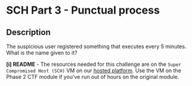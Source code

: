 # SCH Part 3 - Punctual process

## Description

The suspicious user registered something that executes every 5 minutes. What is the name given to it?

**[i] README** - The resources needed for this challenge are on the `Super Compromised Host (SCH)` VM on our [hosted platform](https://training.leveleffect.com/courses/2a4dccb7-3d5b-4312-816e-ef3728d25b67). Use the VM on the Phase 2 CTF module if you've run out of hours on the original module.

